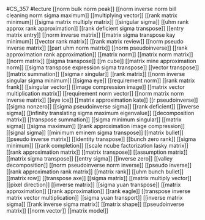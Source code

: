 #CS_357
#lecture
[[norm bulk norm peak]]
[[norm inverse norm bill cleaning norm sigma maximum]]
[[multiplying vector]]
[[rank matrix minimum]]
[[sigma matrix multiply matrix]]
[[singular sigma]]
[[uhm rank approx rank approximation]]
[[rank deficient sigma transpose]]
[[entry matrix entry]]
[[norm inverse matrix]]
[[matrix sigma transpose kay minimum]]
[[vector rank matrix]]
[[rank matrix review]]
[[norm pseudo inverse matrix]]
[[part uhm norm matrix]]
[[norm pseudoinverse]]
[[rank approximation rank approximation]]
[[matrix norm]]
[[matrix norm matrix]]
[[norm matrix]]
[[sigma transpose]]
[[m cube]]
[[matrix mine approximation norm]]
[[sigma transpose expression sigma transpose]]
[[vector transpose]]
[[matrix summation]]
[[sigma r singular]]
[[rank matrix]]
[[norm inverse singular sigma minimum]]
[[sigma eye]]
[[requirement norm]]
[[rank matrix frank]]
[[singular vector]]
[[image compression image]]
[[matrix vector multiplication matrix]]
[[requirement norm vector]]
[[norm matrix norm inverse matrix]]
[[eye ice]]
[[matrix approximation kate]]
[[r pseudoinverse]]
[[sigma nonzero]]
[[sigma pseudoinverse sigma]]
[[rank deficient]]
[[inverse sigma]]
[[infinity translating sigma maximum eigenvalue]]
[[decomposition matrix]]
[[transpose summation]]
[[sigma minimum singular]]
[[matrix sigma]]
[[sigma maximum]]
[[rank approximation image compression]]
[[signal sigma]]
[[minimum eminem sigma transpose]]
[[matrix bullet]]
[[pseudo inverse matrix]]
[[identity transpose]]
[[bunch zero rank]]
[[sigma minimum]]
[[rank completion]]
[[scale ncube factorization lasky matrix]]
[[rank approximation matrix]]
[[matrix transpose]]
[[assumption matrix]]
[[matrix sigma transpose]]
[[entry sigma]]
[[inverse zero]]
[[valley decomposition]]
[[norm pseudoinverse norm inverse]]
[[pseudo inverse]]
[[rank approximation rank matrix]]
[[matrix rank]]
[[uhm bunch bullet]]
[[matrix row]]
[[transpose axe]]
[[sigma matrix]]
[[matrix multiply vector]]
[[pixel direction]]
[[inverse matrix]]
[[sigma yuan transpose]]
[[matrix approximation]]
[[rank approximation]]
[[rank eagle]]
[[transpose inverse matrix vector multiplication]]
[[sigma yuan transport]]
[[inverse matrix sigma]]
[[rank inverse sigma matrix]]
[[matrix shape]]
[[pseudoinverse matrix]]
[[norm vector]]
[[matrix model]]
